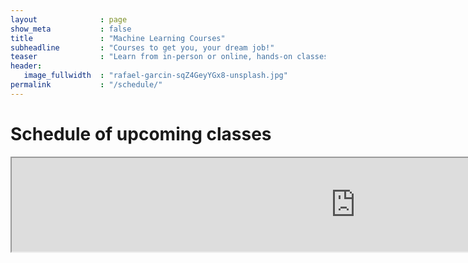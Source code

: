 ```yaml
---
layout              : page
show_meta           : false
title               : "Machine Learning Courses"
subheadline         : "Courses to get you, your dream job!"
teaser              : "Learn from in-person or online, hands-on classes taught by industry experts"
header:
   image_fullwidth  : "rafael-garcin-sqZ4GeyYGx8-unsplash.jpg"
permalink           : "/schedule/"
---
```



# Schedule of upcoming classes


<iframe src="https://docs.google.com/spreadsheets/d/e/2PACX-1vRPuK7GkVZgKVt9-46yk3oxuNBi5yaufjiKG0RIUeVvocCZ-A-sJedUez7cx8qiHYeJxT8p8mSUCxW_/pubhtml?gid=0&amp;single=true&amp;widget=true&amp;headers=false" style="width: 1100px;"></iframe>